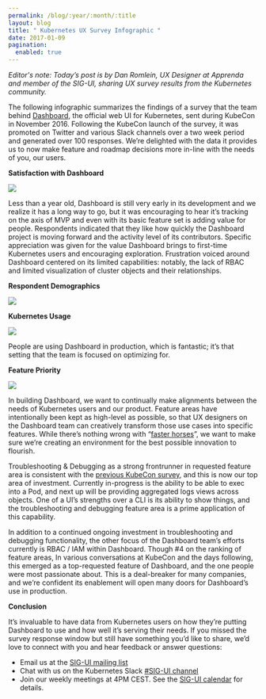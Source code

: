 ```yaml
---
permalink: /blog/:year/:month/:title
layout: blog
title: " Kubernetes UX Survey Infographic "
date: 2017-01-09
pagination:
  enabled: true
---
```

_Editor's note: Today’s post is by Dan Romlein, UX Designer at Apprenda and member of the SIG-UI, sharing UX survey results from the Kubernetes community.&nbsp;_  

The following infographic summarizes the findings of a survey that the team behind [Dashboard](https://github.com/kubernetes/dashboard), the official web UI for Kubernetes, sent during KubeCon in November 2016. Following the KubeCon launch of the survey, it was promoted on Twitter and various Slack channels over a two week period and generated over 100 responses. We’re delighted with the data it provides us to now make feature and roadmap decisions more in-line with the needs of you, our users.  

**Satisfaction with Dashboard**  


[![](https://1.bp.blogspot.com/-aSAimiXhbkw/WHPgEveTIzI/AAAAAAAAA5s/BMa-6jVzW4Ir-JExg-njJJge2tQg6QSOwCLcB/s640/satisfaction-with-dashboard.png)](https://1.bp.blogspot.com/-aSAimiXhbkw/WHPgEveTIzI/AAAAAAAAA5s/BMa-6jVzW4Ir-JExg-njJJge2tQg6QSOwCLcB/s1600/satisfaction-with-dashboard.png)

Less than a year old, Dashboard is still very early in its development and we realize it has a long way to go, but it was encouraging to hear it’s tracking on the axis of MVP and even with its basic feature set is adding value for people. Respondents indicated that they like how quickly the Dashboard project is moving forward and the activity level of its contributors. Specific appreciation was given for the value Dashboard brings to first-time Kubernetes users and encouraging exploration. Frustration voiced around Dashboard centered on its limited capabilities: notably, the lack of RBAC and limited visualization of cluster objects and their relationships.  

**Respondent Demographics**  


[![](https://2.bp.blogspot.com/-f4lRiYxQ6Pg/WHPggSKpt7I/AAAAAAAAA5w/uThW4NAPiokHJ_Av721SRN4FThd2THAIQCLcB/s640/respondent-demographics.png)](https://2.bp.blogspot.com/-f4lRiYxQ6Pg/WHPggSKpt7I/AAAAAAAAA5w/uThW4NAPiokHJ_Av721SRN4FThd2THAIQCLcB/s1600/respondent-demographics.png)


**Kubernetes Usage**  

[![](https://4.bp.blogspot.com/-iQD8MEPL7nA/WHPgEensPbI/AAAAAAAAA5o/nRAVMQpcxmM9llFJyC-pVD16emtagnxgwCEw/s640/kubernetes-usage.png)](https://4.bp.blogspot.com/-iQD8MEPL7nA/WHPgEensPbI/AAAAAAAAA5o/nRAVMQpcxmM9llFJyC-pVD16emtagnxgwCEw/s1600/kubernetes-usage.png)

People are using Dashboard in production, which is fantastic; it’s that setting that the team is focused on optimizing for.



**Feature Priority**  

[![](https://1.bp.blogspot.com/-gGKQKRwgOto/WHPgEdVMqQI/AAAAAAAAA5k/MiTVQtKLuHkAMmSjpvAsmiBezAdQV4zCwCEw/s640/feature-priority.png)](https://1.bp.blogspot.com/-gGKQKRwgOto/WHPgEdVMqQI/AAAAAAAAA5k/MiTVQtKLuHkAMmSjpvAsmiBezAdQV4zCwCEw/s1600/feature-priority.png)



In building Dashboard, we want to continually make alignments between the needs of Kubernetes users and our product. Feature areas have intentionally been kept as high-level as possible, so that UX designers on the Dashboard team can creatively transform those use cases into specific features. While there’s nothing wrong with “[faster horses](http://www.goodreads.com/quotes/15297-if-i-had-asked-people-what-they-wanted-they-would)”, we want to make sure we’re creating an environment for the best possible innovation to flourish.



Troubleshooting & Debugging as a strong frontrunner in requested feature area is consistent with the [previous KubeCon survey](http://static.lwy.io/img/kubernetes_dashboard_infographic.png), and this is now our top area of investment. Currently in-progress is the ability to be able to exec into a Pod, and next up will be providing aggregated logs views across objects. One of a UI’s strengths over a CLI is its ability to show things, and the troubleshooting and debugging feature area is a prime application of this capability.



In addition to a continued ongoing investment in troubleshooting and debugging functionality, the other focus of the Dashboard team’s efforts currently is RBAC / IAM within Dashboard. Though #4 on the ranking of feature areas, In various conversations at KubeCon and the days following, this emerged as a top-requested feature of Dashboard, and the one people were most passionate about. This is a deal-breaker for many companies, and we’re confident its enablement will open many doors for Dashboard’s use in production.



**Conclusion**



It’s invaluable to have data from Kubernetes users on how they’re putting Dashboard to use and how well it’s serving their needs. If you missed the survey response window but still have something you’d like to share, we’d love to connect with you and hear feedback or answer questions:&nbsp;

- Email us at the [SIG-UI mailing list](https://groups.google.com/forum/#!forum/kubernetes-sig-ui)
- Chat with us on the Kubernetes Slack [#SIG-UI channel](https://kubernetes.slack.com/messages/sig-ui/)
- Join our weekly meetings at 4PM CEST. See the [SIG-UI calendar](https://calendar.google.com/calendar/embed?src=google.com_52lm43hc2kur57dgkibltqc6kc%40group.calendar.google.com&ctz=Europe/Warsaw) for details.
